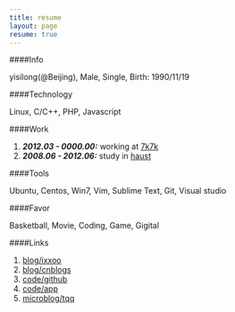 ```yaml
---
title: resume
layout: page
resume: true
---
```


####Info

yisilong(@Beijing), Male, Single, Birth: 1990/11/19

####Technology

Linux, C/C++, PHP, Javascript

####Work

1. ***2012.03 - 0000.00:*** working at [7k7k](http://www.7k7k.com "7k7k小游戏")
2. ***2008.06 - 2012.06:*** study in [haust](http://www.haust.edu.cn "河南科技大学")

####Tools

Ubuntu, Centos, Win7, Vim, Sublime Text, Git, Visual studio

####Favor

Basketball, Movie, Coding, Game, Gigital

####Links

1. [blog/ixxoo](http://www.ixxoo.me)
2. [blog/cnblogs](http://likebeta.cnblogs.com)
3. [code/github](http://github.com/likebeta)
4. [code/app](http://app.ixxoo.me)
5. [microblog/tqq](http://t.qq.com/likebeta)